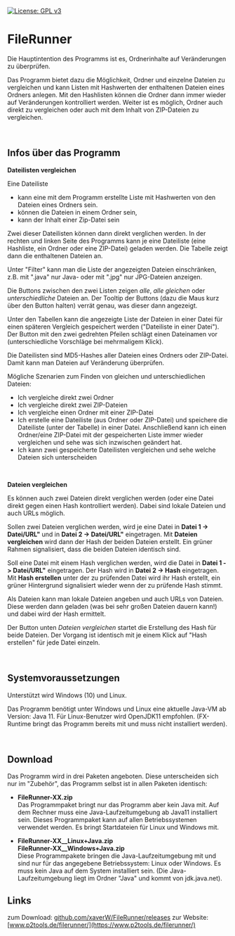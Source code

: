 
[![License: GPL v3](https://img.shields.io/badge/License-GPL%20v3-blue.svg)](http://www.gnu.org/licenses/gpl-3.0)

# FileRunner

Die Hauptintention des Programms ist es, Ordnerinhalte auf Veränderungen zu überprüfen. 

Das Programm bietet dazu die Möglichkeit, Ordner und einzelne Dateien zu vergleichen und kann Listen mit Hashwerten der enthaltenen Dateien eines Ordners anlegen. Mit den Hashlisten können die Ordner dann immer wieder auf Veränderungen kontrolliert werden. Weiter ist es möglich, Ordner auch direkt zu vergleichen oder auch mit dem Inhalt von ZIP-Dateien zu vergleichen.

<br />

## Infos über das Programm

**Dateilisten vergleichen**

Eine Dateiliste 
- kann eine mit dem Programm erstellte Liste mit Hashwerten von den Dateien eines Ordners sein.
- können die Dateien in einem Ordner sein, 
- kann der Inhalt einer Zip-Datei sein 

Zwei dieser Dateilisten können dann direkt verglichen werden. In der rechten und linken Seite des Programms kann je eine Dateiliste (eine Hashliste, ein Ordner oder eine ZIP-Datei) geladen werden. Die Tabelle zeigt dann die enthaltenen Dateien an. 

Unter "Filter" kann man die Liste der angezeigten Dateien einschränken, z.B. mit ".java" nur Java- oder mit ".jpg" nur JPG-Dateien anzeigen.

Die Buttons zwischen den zwei Listen zeigen *alle*, *alle gleichen* oder *unterschiedliche* Dateien an. Der Tooltip der Buttons (dazu die Maus kurz über den Button halten) verrät genau, was dieser dann angezeigt.

Unter den Tabellen kann die angezeigte Liste der Dateien in einer Datei für einen späteren Vergleich gespeichert werden ("Dateiliste in einer Datei"). Der Button mit den zwei gedrehten Pfeilen schlägt einen Dateinamen vor (unterschiedliche Vorschläge bei mehrmaligem Klick).

Die Dateilisten sind MD5-Hashes aller Dateien eines Ordners oder ZIP-Datei. Damit kann man Dateien auf Veränderung überprüfen.

Mögliche Szenarien zum Finden von gleichen und unterschiedlichen Dateien:
- Ich vergleiche direkt zwei Ordner
- Ich vergleiche direkt zwei ZIP-Dateien
- Ich vergleiche einen Ordner mit einer ZIP-Datei
- Ich erstelle eine Dateiliste (aus Ordner oder ZIP-Datei) und speichere die Dateiliste (unter der Tabelle) in einer Datei. Anschließend kann ich einen Ordner/eine ZIP-Datei mit der gespeicherten Liste immer wieder vergleichen und sehe was sich inzwischen geändert hat.
- Ich kann zwei gespeicherte Dateilisten vergleichen und sehe welche Dateien sich unterscheiden

<br />

**Dateien vergleichen**

Es können auch zwei Dateien direkt verglichen werden (oder eine Datei direkt gegen einen Hash kontrolliert werden). Dabei sind lokale Dateien und auch URLs möglich.

Sollen zwei Dateien verglichen werden, wird je eine Datei in **Datei 1 -> Datei/URL"** und in **Datei 2 -> Datei/URL"** eingetragen. Mit **Dateien vergleichen** wird dann der Hash der beiden Dateien erstellt. Ein grüner Rahmen signalisiert, dass die beiden Dateien identisch sind.

Soll eine Datei mit einem Hash verglichen werden, wird die Datei in **Datei 1 -> Datei/URL"** eingetragen. Der Hash wird in **Datei 2 -> Hash** eingetragen. Mit **Hash erstellen** unter der zu prüfenden Datei wird ihr Hash erstellt, ein grüner Hintergrund signalisiert wieder wenn der zu prüfende Hash stimmt.

Als Dateien kann man lokale Dateien angeben und auch URLs von Dateien. Diese werden dann geladen (was bei sehr großen Dateien dauern kann!) und dabei wird der Hash ermittelt.

Der Button unten *Dateien vergleichen* startet die Erstellung des Hash für beide Dateien. Der Vorgang ist identisch mit je einem Klick auf "Hash erstellen" für jede Datei einzeln.

<br />

## Systemvoraussetzungen

Unterstützt wird Windows (10) und Linux.

Das Programm benötigt unter Windows und Linux eine aktuelle Java-VM ab Version: Java 11. Für Linux-Benutzer wird OpenJDK11 empfohlen. (FX-Runtime bringt das Programm bereits mit und muss nicht installiert werden).

<br />

## Download

Das Programm wird in drei Paketen angeboten. Diese unterscheiden sich nur im "Zubehör", das Programm selbst ist in allen Paketen identisch:

- **FileRunner-XX.zip**  
Das Programmpaket bringt nur das Programm aber kein Java mit. Auf dem Rechner muss eine Java-Laufzeitumgebung ab Java11 installiert sein. Dieses Programmpaket kann auf allen Betriebssystemen verwendet werden. Es bringt Startdateien für Linux und Windows mit.

- **FileRunner-XX__Linux+Java.zip**  
  **FileRunner-XX__Windows+Java.zip**  
Diese Programmpakete bringen die Java-Laufzeitumgebung mit und sind nur für das angegebene Betriebssystem: Linux oder Windows. Es muss kein Java auf dem System installiert sein. (Die Java-Laufzeitumgebung liegt im Ordner "Java" und kommt von jdk.java.net).


## Links

zum Download: [github.com/xaverW/FileRunner/releases](https://github.com/xaverW/FileRunner/releases)
zur Website: [www.p2tools.de/filerunner/](https://www.p2tools.de/filerunner/)


